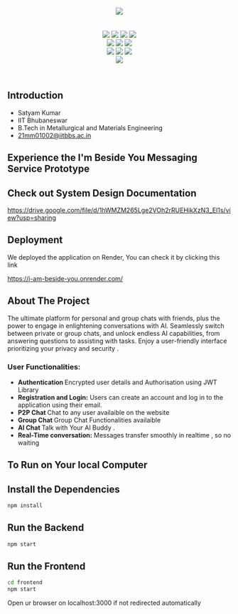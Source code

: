 
<H1 align="center"><IMG SRC="https://capsule-render.vercel.app/api?type=rect&color=gradient&height=100&section=footer&text=I+m+Beside+You&fontSize=50"></H1>
<p align="center">
  <br>
  <img src="https://img.shields.io/badge/MongoDB-%234ea94b.svg?style=for-the-badge&logo=mongodb&logoColor=white">
  <img src="https://img.shields.io/badge/Express.js-404D59?style=for-the-badge">
  <img src="https://img.shields.io/badge/React-20232A?style=for-the-badge&logo=react&logoColor=61DAFB">
  <img src="https://img.shields.io/badge/Node.js-43853D?style=for-the-badge&logo=node.js&logoColor=white">
  <br>
  <img src="https://img.shields.io/badge/HTML5-E34F26?style=for-the-badge&logo=html5&logoColor=white">
  <img src="https://img.shields.io/badge/CSS3-1572B6?style=for-the-badge&logo=css3&logoColor=white">
  <img src="https://img.shields.io/badge/javascript-%23323330.svg?style=for-the-badge&logo=javascript&logoColor=%23F7DF1E">
  <br>
  <img src="https://img.shields.io/badge/chatGPT-74aa9c?style=for-the-badge&logo=openai&logoColor=white">
  <img src="https://img.shields.io/badge/chakra-%234ED1C5.svg?style=for-the-badge&logo=chakraui&logoColor=white">
  <img src="https://img.shields.io/badge/Socket.io-black?style=for-the-badge&logo=socket.io&badgeColor=010101">
  
  <br>
  <img src="https://img.shields.io/badge/Developer-Satyam_Kumar-blueviolet?style=for-the-badge&logo=appveyor">
</p><br>

## Introduction 
- Satyam Kumar 
- IIT Bhubaneswar
- B.Tech in Metallurgical and Materials Engineering
- 21mm01002@iitbbs.ac.in 

##  Experience the I'm Beside You Messaging Service Prototype

## Check out System Design Documentation
https://drive.google.com/file/d/1hWMZM265Lge2VOh2rRUEHikXzN3_El1s/view?usp=sharing

## Deployment
We deployed the application on Render, You can check it by clicking this link 

https://i-am-beside-you.onrender.com/

## About The Project
The ultimate platform for personal and group chats with friends, plus the power to engage in enlightening conversations with AI. Seamlessly switch between private or group chats, and unlock endless AI capabilities, from answering questions to assisting with tasks. Enjoy a user-friendly interface prioritizing your privacy and security .



### <b>User Functionalities:</b>
<ul>
  <li><b>Authentication </b> Encrypted user details and Authorisation using JWT Library</li>
  <li><b>Registration and Login:</b> Users can create an account and log in to the application using their email.</li>
  <li><b>P2P Chat </b> Chat to any user availaible on the website</li>
  <li><b>Group Chat </b> Group Chat Functionalities availaible </li>
  <li><b>AI Chat </b>Talk with Your AI Buddy .</li>
  <li><b>Real-Time conversation:</b> Messages transfer smoothly in realtime , so no waiting</li>

</ul>



## To Run on Your local Computer

 ## Install the Dependencies
```bash
npm install
```
 ## Run the Backend
```bash
npm start
```

 ## Run the Frontend
```bash
cd frontend
npm start
```
Open ur browser on localhost:3000 if not redirected automatically

